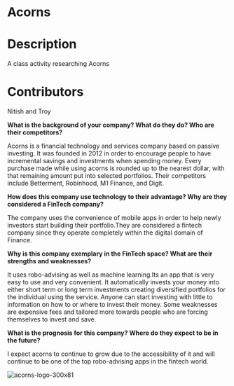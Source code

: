 # Acorns

# Description
A class activity researching Acorns

# Contributors

Nitish and Troy

**What is the background of your company? What do they do? Who are their competitors?**

Acorns is a financial technology and services company based on passive investing. It was founded in 2012 in order to encourage people to have incremental savings and investments when spending money. Every purchase made while using acorns is rounded up to the nearest dollar, with that remaining amount put into selected portfolios. Their competitors include Betterment, Robinhood, M1 Finance, and Digit. 


**How does this company use technology to their advantage? Why are they considered a FinTech company?**

The company uses the convenience of mobile apps in order to help newly investors start building their portfolio.They are considered a fintech company since they operate completely within the digital domain of Finance.


**Why is this company exemplary in the FinTech space? What are their strengths and weaknesses?**

It uses robo-advising as well as machine learning.Its an app that is very easy to use and very convenient.  It automatically invests your money into either short term or long term investments creating diversified portfolios for the individual using the service. Anyone can start investing with little to information on how to or where to invest their money. Some weaknesses are expensive fees and tailored more towards people who are forcing themselves to invest and save.


**What is the prognosis for this company? Where do they expect to be in the future?**

I expect acorns to continue to grow due to the accessibility of it and will continue to be one of the top robo-advising apps in the fintech world. 



![acorns-logo-300x81](https://user-images.githubusercontent.com/94656347/142737166-a25678a8-1c15-4501-b9ad-6870d9bad94e.png)
